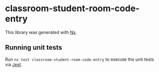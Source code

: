 # classroom-student-room-code-entry

This library was generated with [Nx](https://nx.dev).

## Running unit tests

Run `nx test classroom-student-room-code-entry` to execute the unit tests via [Jest](https://jestjs.io).
